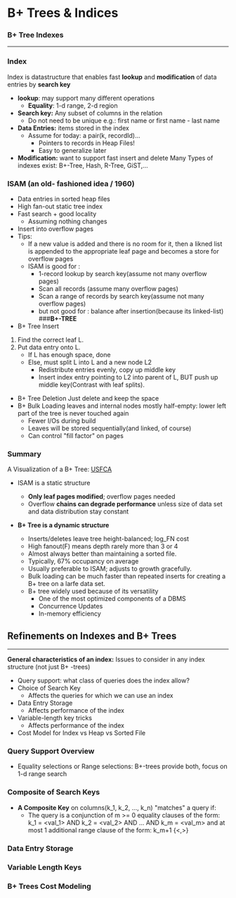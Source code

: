 # B+ Trees & Indices
### B+ Tree Indexes
---
### Index
Index is datastructure that enables fast **lookup** and **modification** of data entries by **search key**
- **lookup**: may support many different operations
   - **Equality**: 1-d range, 2-d region
- **Search key:** Any subset of columns in the relation
   - Do not need to be unique e.g.: first name or first name - last name
- **Data Entries:** items stored in the index
   - Assume for today: a pair(k, recordId)...
      - Pointers to records in Heap Files!
      - Easy to generalize later
- **Modification:** want to support fast insert and delete
Many Types of indexes exist: B+-Tree, Hash, R-Tree, GiST,...
### ISAM (an old- fashioned idea / 1960)
- Data entries in sorted heap files
- High fan-out static tree index
- Fast search + good locality
   - Assuming nothing changes
- Insert into overflow pages
- Tips:
   - If a new value is added and there is no room for it, then a likned list is appended to the appropriate leaf page and becomes a store for overflow pages
   - ISAM is good for : 
      - 1-record lookup by search key(assume not many overflow pages)
      - Scan all records (assume many overflow pages)
      - Scan a range of records by search key(assume not many overflow pages)
      - but not good for : balance after insertion(because its linked-list)
###**B+-TREE** 
- B+ Tree Insert
1. Find the correct leaf L.
2. Put data entry onto L.
   - If L has enough space, done
   - Else, must split L into L and a new node L2
      - Redistribute entries evenly, copy up middle key
      - Insert index entry pointing to L2 into parent of L, BUT push up middle key(Contrast with leaf splits).
- B+ Tree Deletion
   Just delete and keep the space
- B+ Bulk Loading
  leaves and internal nodes mostly half-empty: lower left part of the tree is never touched again
  - Fewer I/Os during build
  - Leaves will be stored sequentially(and linked, of course)
  - Can control "fill factor" on pages
### **Summary**
A Visualization of a B+ Tree: [USFCA](https://www.cs.usfca.edu/~galles/visualization/BPlusTree.html)
- ISAM is a static structure
   - **Only leaf pages modified**; overflow pages needed
   - Overflow **chains can degrade performance** unless size of data set and data distribution stay constant

-  **B+ Tree is a dynamic structure**
   - Inserts/deletes leave tree height-balanced; log_FN cost
   - High fanout(F) means depth rarely more than 3 or 4
   - Almost always better than maintaining a sorted file.
   - Typically, 67% occupancy on average
   - Usually preferable to ISAM; adjusts to growth gracefully.
   - Bulk loading can be much faster than repeated inserts for creating a B+ tree on a larfe data set.
   - B+ tree widely used because of its versatility
      - One of the most optimized components of a DBMS
      - Concurrence Updates
      - In-memory efficiency 
## Refinements on Indexes and B+ Trees
---
**General characteristics of an index:**
Issues to consider in any index structure (not just B+ -trees)
- Query support: what class of queries does the index allow?
- Choice of  Search Key
   - Affects the queries for which we can use an index
- Data Entry Storage
   - Affects performance of the index
- Variable-length key tricks
   - Affects performance of the index
- Cost Model for Index vs Heap vs Sorted File
### Query Support Overview   
<key><op><constant>   
   - Equality selections or Range selections: B+-trees provide both, focus on 1-d range search             
### Composite of Search Keys     
- **A Composite Key** on columns(k_1, k_2, ..., k_n) "matches" a query if:
   - The query is a conjunction of m >= 0 equality clauses of the form:
   k_1 = <val_1> AND k_2 = <val_2> AND ... AND k_m = <val_m>
   and at most 1 additional range clause of the form: k_m+1 {<,>} <val>
   
### Data Entry Storage
### Variable Length Keys
### B+ Trees Cost Modeling
  

